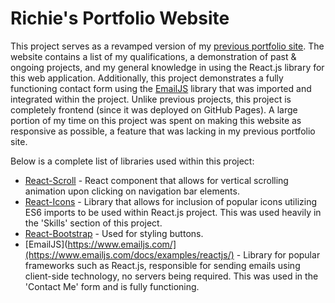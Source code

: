 # Richie's Portfolio Website

This project serves as a revamped version of my [previous portfolio site](https://github.com/richie-duong/Personal-Website). The website contains a list of my qualifications, a demonstration of past & ongoing projects, and my general knowledge in using the React.js library for this web application. Additionally, this project demonstrates a fully functioning contact form using the [EmailJS](https://www.emailjs.com/) library that was imported and integrated within the project. Unlike previous projects, this project is completely frontend (since it was deployed on GitHub Pages). A large portion of my time on this project was spent on making this website as responsive as possible, a feature that was lacking in my previous portfolio site.

Below is a complete list of libraries used within this project:
* [React-Scroll](https://www.npmjs.com/package/react-scroll) - React component that allows for vertical scrolling animation upon clicking on navigation bar elements.
* [React-Icons](https://react-icons.github.io/react-icons/) - Library that allows for inclusion of popular icons utilizing ES6 imports to be used within React.js project. This was used heavily in the 'Skills' section of this project.
* [React-Bootstrap](https://react-bootstrap.github.io/getting-started/introduction) - Used for styling buttons.
* [EmailJS](https://www.emailjs.com/](https://www.emailjs.com/docs/examples/reactjs/) - Library for popular frameworks such as React.js, responsible for sending emails using client-side technology, no servers being required. This was used in the 'Contact Me' form and is fully functioning.
